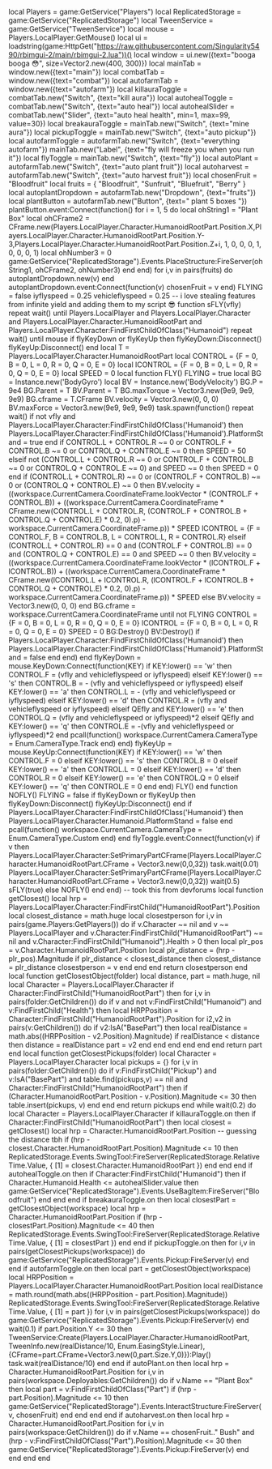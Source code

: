local Players = game:GetService("Players") local ReplicatedStorage = game:GetService("ReplicatedStorage") local TweenService = game:GetService("TweenService") local mouse = Players.LocalPlayer:GetMouse() local ui = loadstring(game:HttpGet("https://raw.githubusercontent.com/Singularity5490/rbimgui-2/main/rbimgui-2.lua"))() local window = ui.new({text="booga booga :flushed:", size=Vector2.new(400, 300)}) local mainTab = window.new({text="main"}) local combatTab = window.new({text="combat"}) local autofarmTab = window.new({text="autofarm"}) local killauraToggle = combatTab.new("Switch", {text="kill aura"}) local autohealToggle = combatTab.new("Switch", {text="auto heal"}) local autohealSlider = combatTab.new("Slider", {text="auto heal health", min=1, max=99, value=30}) local breakauraToggle = mainTab.new("Switch", {text="mine aura"}) local pickupToggle = mainTab.new("Switch", {text="auto pickup"}) local autofarmToggle = autofarmTab.new("Switch", {text="everything autofarm"}) mainTab.new("Label", {text="fly will freeze you when you run it"}) local flyToggle = mainTab.new("Switch", {text="fly"}) local autoPlant = autofarmTab.new("Switch", {text="auto plant fruit"}) local autoharvest = autofarmTab.new("Switch", {text="auto harvest fruit"}) local chosenFruit = "Bloodfruit" local fruits = { "Bloodfruit", "Sunfruit", "Bluefruit", "Berry" } local autoplantDropdown = autofarmTab.new("Dropdown", {text="fruits"}) local plantButton = autofarmTab.new("Button", {text=" plant 5 boxes "}) plantButton.event:Connect(function() for i = 1, 5 do local ohString1 = "Plant Box" local ohCFrame2 = CFrame.new(Players.LocalPlayer.Character.HumanoidRootPart.Position.X,Players.LocalPlayer.Character.HumanoidRootPart.Position.Y-3,Players.LocalPlayer.Character.HumanoidRootPart.Position.Z+i, 1, 0, 0, 0, 1, 0, 0, 0, 1) local ohNumber3 = 0 game:GetService("ReplicatedStorage").Events.PlaceStructure:FireServer(ohString1, ohCFrame2, ohNumber3) end end) for i,v in pairs(fruits) do autoplantDropdown.new(v) end autoplantDropdown.event:Connect(function(v) chosenFruit = v end) FLYING = false iyflyspeed = 0.25 vehicleflyspeed = 0.25 -- i love stealing features from infinite yield and adding them to my script :sunglasses: function sFLY(vfly) repeat wait() until Players.LocalPlayer and Players.LocalPlayer.Character and Players.LocalPlayer.Character.HumanoidRootPart and Players.LocalPlayer.Character:FindFirstChildOfClass("Humanoid") repeat wait() until mouse if flyKeyDown or flyKeyUp then flyKeyDown:Disconnect() flyKeyUp:Disconnect() end local T = Players.LocalPlayer.Character.HumanoidRootPart local CONTROL = {F = 0, B = 0, L = 0, R = 0, Q = 0, E = 0} local lCONTROL = {F = 0, B = 0, L = 0, R = 0, Q = 0, E = 0} local SPEED = 0 local function FLY() FLYING = true local BG = Instance.new('BodyGyro') local BV = Instance.new('BodyVelocity') BG.P = 9e4 BG.Parent = T BV.Parent = T BG.maxTorque = Vector3.new(9e9, 9e9, 9e9) BG.cframe = T.CFrame BV.velocity = Vector3.new(0, 0, 0) BV.maxForce = Vector3.new(9e9, 9e9, 9e9) task.spawn(function() repeat wait() if not vfly and Players.LocalPlayer.Character:FindFirstChildOfClass('Humanoid') then Players.LocalPlayer.Character:FindFirstChildOfClass('Humanoid').PlatformStand = true end if CONTROL.L + CONTROL.R ~= 0 or CONTROL.F + CONTROL.B ~= 0 or CONTROL.Q + CONTROL.E ~= 0 then SPEED = 50 elseif not (CONTROL.L + CONTROL.R ~= 0 or CONTROL.F + CONTROL.B ~= 0 or CONTROL.Q + CONTROL.E ~= 0) and SPEED ~= 0 then SPEED = 0 end if (CONTROL.L + CONTROL.R) ~= 0 or (CONTROL.F + CONTROL.B) ~= 0 or (CONTROL.Q + CONTROL.E) ~= 0 then BV.velocity = ((workspace.CurrentCamera.CoordinateFrame.lookVector * (CONTROL.F + CONTROL.B)) + ((workspace.CurrentCamera.CoordinateFrame * CFrame.new(CONTROL.L + CONTROL.R, (CONTROL.F + CONTROL.B + CONTROL.Q + CONTROL.E) * 0.2, 0).p) - workspace.CurrentCamera.CoordinateFrame.p)) * SPEED lCONTROL = {F = CONTROL.F, B = CONTROL.B, L = CONTROL.L, R = CONTROL.R} elseif (CONTROL.L + CONTROL.R) == 0 and (CONTROL.F + CONTROL.B) == 0 and (CONTROL.Q + CONTROL.E) == 0 and SPEED ~= 0 then BV.velocity = ((workspace.CurrentCamera.CoordinateFrame.lookVector * (lCONTROL.F + lCONTROL.B)) + ((workspace.CurrentCamera.CoordinateFrame * CFrame.new(lCONTROL.L + lCONTROL.R, (lCONTROL.F + lCONTROL.B + CONTROL.Q + CONTROL.E) * 0.2, 0).p) - workspace.CurrentCamera.CoordinateFrame.p)) * SPEED else BV.velocity = Vector3.new(0, 0, 0) end BG.cframe = workspace.CurrentCamera.CoordinateFrame until not FLYING CONTROL = {F = 0, B = 0, L = 0, R = 0, Q = 0, E = 0} lCONTROL = {F = 0, B = 0, L = 0, R = 0, Q = 0, E = 0} SPEED = 0 BG:Destroy() BV:Destroy() if Players.LocalPlayer.Character:FindFirstChildOfClass('Humanoid') then Players.LocalPlayer.Character:FindFirstChildOfClass('Humanoid').PlatformStand = false end end) end flyKeyDown = mouse.KeyDown:Connect(function(KEY) if KEY:lower() == 'w' then CONTROL.F = (vfly and vehicleflyspeed or iyflyspeed) elseif KEY:lower() == 's' then CONTROL.B = - (vfly and vehicleflyspeed or iyflyspeed) elseif KEY:lower() == 'a' then CONTROL.L = - (vfly and vehicleflyspeed or iyflyspeed) elseif KEY:lower() == 'd' then CONTROL.R = (vfly and vehicleflyspeed or iyflyspeed) elseif QEfly and KEY:lower() == 'e' then CONTROL.Q = (vfly and vehicleflyspeed or iyflyspeed)*2 elseif QEfly and KEY:lower() == 'q' then CONTROL.E = -(vfly and vehicleflyspeed or iyflyspeed)*2 end pcall(function() workspace.CurrentCamera.CameraType = Enum.CameraType.Track end) end) flyKeyUp = mouse.KeyUp:Connect(function(KEY) if KEY:lower() == 'w' then CONTROL.F = 0 elseif KEY:lower() == 's' then CONTROL.B = 0 elseif KEY:lower() == 'a' then CONTROL.L = 0 elseif KEY:lower() == 'd' then CONTROL.R = 0 elseif KEY:lower() == 'e' then CONTROL.Q = 0 elseif KEY:lower() == 'q' then CONTROL.E = 0 end end) FLY() end function NOFLY() FLYING = false if flyKeyDown or flyKeyUp then flyKeyDown:Disconnect() flyKeyUp:Disconnect() end if Players.LocalPlayer.Character:FindFirstChildOfClass('Humanoid') then Players.LocalPlayer.Character.Humanoid.PlatformStand = false end pcall(function() workspace.CurrentCamera.CameraType = Enum.CameraType.Custom end) end flyToggle.event:Connect(function(v) if v then Players.LocalPlayer.Character:SetPrimaryPartCFrame(Players.LocalPlayer.Character.HumanoidRootPart.CFrame + Vector3.new(0,0,32)) task.wait(0.01) Players.LocalPlayer.Character:SetPrimaryPartCFrame(Players.LocalPlayer.Character.HumanoidRootPart.CFrame + Vector3.new(0,0,32)) wait(0.5) sFLY(true) else NOFLY() end end) -- took this from devforums local function getClosest() local hrp = Players.LocalPlayer.Character:FindFirstChild("HumanoidRootPart").Position local closest_distance = math.huge local closestperson for i,v in pairs(game.Players:GetPlayers()) do if v.Character ~= nil and v ~= Players.LocalPlayer and v.Character:FindFirstChild("HumanoidRootPart") ~= nil and v.Character:FindFirstChild("Humanoid").Health > 0 then local plr_pos = v.Character.HumanoidRootPart.Position local plr_distance = (hrp - plr_pos).Magnitude if plr_distance < closest_distance then closest_distance = plr_distance closestperson = v end end end return closestperson end local function getClosestObject(folder) local distance, part = math.huge, nil local Character = Players.LocalPlayer.Character if Character:FindFirstChild("HumanoidRootPart") then for i,v in pairs(folder:GetChildren()) do if v and not v:FindFirstChild("Humanoid") and v:FindFirstChild("Health") then local HRPPosition = Character:FindFirstChild("HumanoidRootPart").Position for i2,v2 in pairs(v:GetChildren()) do if v2:IsA("BasePart") then local realDistance = math.abs((HRPPosition - v2.Position).Magnitude) if realDistance < distance then distance = realDistance part = v2 end end end end end end return part end local function getClosestPickups(folder) local Character = Players.LocalPlayer.Character local pickups = {} for i,v in pairs(folder:GetChildren()) do if v:FindFirstChild("Pickup") and v:IsA("BasePart") and table.find(pickups,v) == nil and Character:FindFirstChild("HumanoidRootPart") then if (Character.HumanoidRootPart.Position - v.Position).Magnitude <= 30 then table.insert(pickups, v) end end end return pickups end while wait(0.2) do local Character = Players.LocalPlayer.Character if killauraToggle.on then if Character:FindFirstChild("HumanoidRootPart") then local closest = getClosest() local hrp = Character.HumanoidRootPart.Position -- guessing the distance tbh if (hrp - closest.Character.HumanoidRootPart.Position).Magnitude <= 10 then ReplicatedStorage.Events.SwingTool:FireServer(ReplicatedStorage.RelativeTime.Value, { [1] = closest.Character.HumanoidRootPart }) end end end if autohealToggle.on then if Character:FindFirstChild("Humanoid") then if Character.Humanoid.Health <= autohealSlider.value then game:GetService("ReplicatedStorage").Events.UseBagltem:FireServer("Bloodfruit") end end end if breakauraToggle.on then local closestPart = getClosestObject(workspace) local hrp = Character.HumanoidRootPart.Position if (hrp - closestPart.Position).Magnitude <= 40 then ReplicatedStorage.Events.SwingTool:FireServer(ReplicatedStorage.RelativeTime.Value, { [1] = closestPart }) end end if pickupToggle.on then for i,v in pairs(getClosestPickups(workspace)) do game:GetService("ReplicatedStorage").Events.Pickup:FireServer(v) end end if autofarmToggle.on then local part = getClosestObject(workspace) local HRPPosition = Players.LocalPlayer.Character.HumanoidRootPart.Position local realDistance = math.round(math.abs((HRPPosition - part.Position).Magnitude)) ReplicatedStorage.Events.SwingTool:FireServer(ReplicatedStorage.RelativeTime.Value, { [1] = part }) for i,v in pairs(getClosestPickups(workspace)) do game:GetService("ReplicatedStorage").Events.Pickup:FireServer(v) end wait(0.1) if part.Position.Y <= 30 then TweenService:Create(Players.LocalPlayer.Character.HumanoidRootPart, TweenInfo.new(realDistance/10, Enum.EasingStyle.Linear), {CFrame=part.CFrame+Vector3.new(0,part.Size.Y,0)}):Play() task.wait(realDistance/10) end end if autoPlant.on then local hrp = Character.HumanoidRootPart.Position for i,v in pairs(workspace.Deployables:GetChildren()) do if v.Name == "Plant Box" then local part = v:FindFirstChildOfClass("Part") if (hrp - part.Position).Magnitude <= 10 then game:GetService("ReplicatedStorage").Events.lnteractStructure:FireServer(v, chosenFruit) end end end end if autoharvest.on then local hrp = Character.HumanoidRootPart.Position for i,v in pairs(workspace:GetChildren()) do if v.Name == chosenFruit.." Bush" and (hrp - v:FindFirstChildOfClass("Part").Position).Magnitude <= 30 then game:GetService("ReplicatedStorage").Events.Pickup:FireServer(v) end end end end
